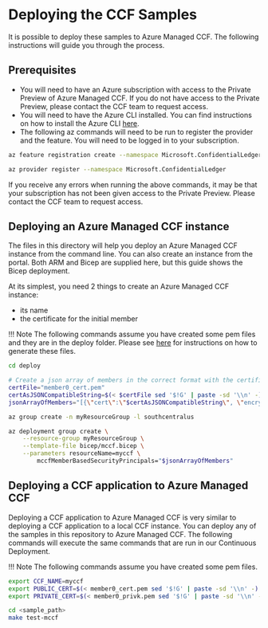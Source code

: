 # Deploying the CCF Samples

It is possible to deploy these samples to Azure Managed CCF. The following instructions will guide you through the process.

## Prerequisites

- You will need to have an Azure subscription with access to the Private Preview of Azure Managed CCF. If you do not have access to the Private Preview, please contact the CCF team to request access.
- You will need to have the Azure CLI installed. You can find instructions on how to install the Azure CLI [here](https://docs.microsoft.com/en-us/cli/azure/install-azure-cli).
- The following az commands will need to be run to register the provider and the feature. You will need to be logged in to your subscription.

```bash
az feature registration create --namespace Microsoft.ConfidentialLedger --name ManagedCCF

az provider register --namespace Microsoft.ConfidentialLedger
```

If you receive any errors when running the above commands, it may be that your subscription has not been given access to the Private Preview. Please contact the CCF team to request access.

## Deploying an Azure Managed CCF instance

The files in this directory will help you deploy an Azure Managed CCF instance from the command line. You can also create an instance from the portal. Both ARM and Bicep are supplied here, but this guide shows the Bicep deployment.

At its simplest, you need 2 things to create an Azure Managed CCF instance:

- its name
- the certificate for the initial member

!!! Note
The following commands assume you have created some pem files and they are in the deploy folder. Please see [here](https://microsoft.github.io/CCF/main/governance/adding_member.html#generating-member-keys-and-certificates) for instructions on how to generate these files.

```bash
cd deploy

# Create a json array of members in the correct format with the certificate
certFile="member0_cert.pem"
certAsJSONCompatibleString=$(< $certFile sed '$!G' | paste -sd '\\n' -)
jsonArrayOfMembers="[{\"cert\":\"$certAsJSONCompatibleString\", \"encryptionKey\":\"\"}]"

az group create -n myResourceGroup -l southcentralus

az deployment group create \
    --resource-group myResourceGroup \
    --template-file bicep/mccf.bicep \
    --parameters resourceName=myccf \
        mccfMemberBasedSecurityPrincipals="$jsonArrayOfMembers"
```

## Deploying a CCF application to Azure Managed CCF

Deploying a CCF application to Azure Managed CCF is very similar to deploying a CCF application to a local CCF instance. You can deploy any of the samples in this repository to Azure Managed CCF. The following commands will execute the same commands that are run in our Continuous Deployment.

!!! Note
The following commands assume you have created some pem files.

```bash
export CCF_NAME=myccf
export PUBLIC_CERT=$(< member0_cert.pem sed '$!G' | paste -sd '\\n' -)
export PRIVATE_CERT=$(< member0_privk.pem sed '$!G' | paste -sd '\\n' -)

cd <sample_path>
make test-mccf
```
